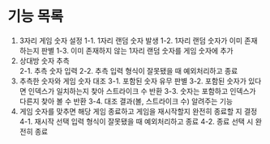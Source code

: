# 기능 목록

1. 3자리 게임 숫자 설정
   1-1. 1자리 랜덤 숫자 발생
   1-2. 1자리 랜덤 숫자가 이미 존재하는지 판별
   1-3. 이미 존재하지 않는 1자리 랜덤 숫자를 게임 숫자에 추가
2. 상대방 숫자 추측  
   2-1. 추측 숫자 입력
   2-2. 추측 입력 형식이 잘못됐을 때 예외처리하고 종료
3. 추측한 숫자와 게임 숫자 대조
   3-1. 포함된 숫자 유무 판별
   3-2. 포함된 숫자가 있다면 인덱스가 일치하는지 찾아 스트라이크 수 반환
   3-3. 숫자는 포함하고 인덱스가 다른지 찾아 볼 수 반환
   3-4. 대조 결과(볼, 스트라이크 수) 알려주는 기능
4. 게임 숫자를 맞추면 해당 게임 종료하고 게임을 재시작할지 완전히 종료할 지 결정
   4-1. 재시작 선택 입력 형식이 잘못됐을 때 예외처리하고 종료
   4-2. 종료 선택 시 완전히 종료
